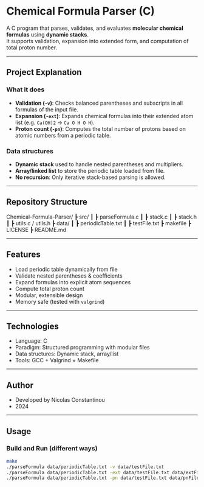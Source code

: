 # Chemical Formula Parser (C)

A C program that parses, validates, and evaluates **molecular chemical formulas** using **dynamic stacks**.  
It supports validation, expansion into extended form, and computation of total proton number.

---

## Project Explanation

### What it does
- **Validation (`-v`)**: Checks balanced parentheses and subscripts in all formulas of the input file.  
- **Expansion (`-ext`)**: Expands chemical formulas into their extended atom list (e.g. `Ca(OH)2` → `Ca O H O H`).  
- **Proton count (`-pn`)**: Computes the total number of protons based on atomic numbers from a periodic table.

### Data structures
- **Dynamic stack** used to handle nested parentheses and multipliers.  
- **Array/linked list** to store the periodic table loaded from file.  
- **No recursion**: Only iterative stack-based parsing is allowed.  

---

## Repository Structure
Chemical-Formula-Parser/
┣ src/
┃ ┣ parseFormula.c
┃ ┣ stack.c
┃ ┣ stack.h
┃ ┣ utils.c / utils.h
┣ data/
┃ ┣ periodicTable.txt
┃ ┣ testFile.txt
┣ makefile
┣ LICENSE
┣ README.md

---

## Features
- Load periodic table dynamically from file
- Validate nested parentheses & coefficients
- Expand formulas into explicit atom sequences
- Compute total proton count
- Modular, extensible design
- Memory safe (tested with `valgrind`)

---

## Technologies
- Language: C
- Paradigm: Structured programming with modular files
- Data structures: Dynamic stack, array/list
- Tools: GCC + Valgrind + Makefile

---

## Author
- Developed by Nicolas Constantinou
- 2024

---

## Usage

### Build and Run (different ways)
```bash
make
./parseFormula data/periodicTable.txt -v data/testFile.txt
./parseFormula data/periodicTable.txt -ext data/testFile.txt data/extFile.txt
./parseFormula data/periodicTable.txt -pn data/testFile.txt data/pnFile.txt



